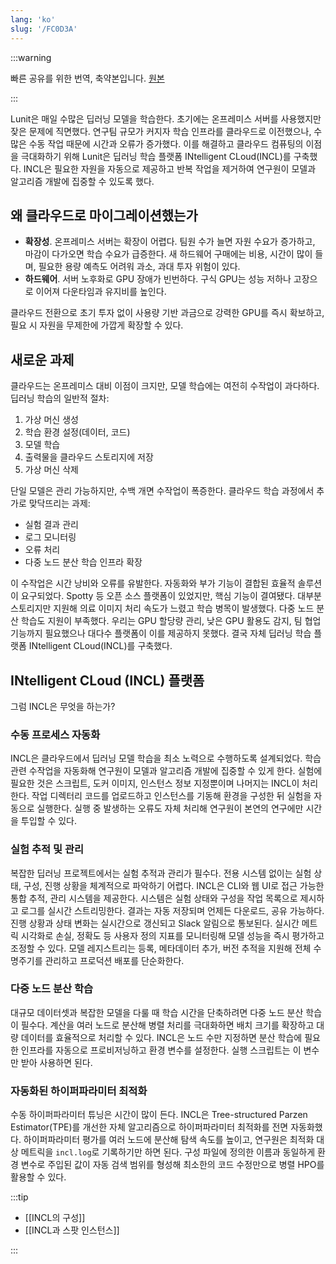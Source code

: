```yaml
---
lang: 'ko'
slug: '/FC0D3A'
---
```


:::warning

빠른 공유를 위한 번역, 축약본입니다. [원본](https://medium.com/lunit/intelligent-cloud-part-1-introduction-to-lunits-cloud-deep-learning-platform-for-efficient-94fd2da2a3f2)

:::

Lunit은 매일 수많은 딥러닝 모델을 학습한다. 초기에는 온프레미스 서버를 사용했지만 잦은 문제에 직면했다. 연구팀 규모가 커지자 학습 인프라를 클라우드로 이전했으나, 수많은 수동 작업 때문에 시간과 오류가 증가했다. 이를 해결하고 클라우드 컴퓨팅의 이점을 극대화하기 위해 Lunit은 딥러닝 학습 플랫폼 INtelligent CLoud(INCL)를 구축했다. INCL은 필요한 자원을 자동으로 제공하고 반복 작업을 제거하여 연구원이 모델과 알고리즘 개발에 집중할 수 있도록 했다.

## 왜 클라우드로 마이그레이션했는가

- **확장성**. 온프레미스 서버는 확장이 어렵다. 팀원 수가 늘면 자원 수요가 증가하고, 마감이 다가오면 학습 수요가 급증한다. 새 하드웨어 구매에는 비용, 시간이 많이 들며, 필요한 용량 예측도 어려워 과소, 과대 투자 위험이 있다.
- **하드웨어**. 서버 노후화로 GPU 장애가 빈번하다. 구식 GPU는 성능 저하나 고장으로 이어져 다운타임과 유지비를 높인다.

클라우드 전환으로 초기 투자 없이 사용량 기반 과금으로 강력한 GPU를 즉시 확보하고, 필요 시 자원을 무제한에 가깝게 확장할 수 있다.

## 새로운 과제

클라우드는 온프레미스 대비 이점이 크지만, 모델 학습에는 여전히 수작업이 과다하다. 딥러닝 학습의 일반적 절차:

1. 가상 머신 생성
2. 학습 환경 설정(데이터, 코드)
3. 모델 학습
4. 출력물을 클라우드 스토리지에 저장
5. 가상 머신 삭제

단일 모델은 관리 가능하지만, 수백 개면 수작업이 폭증한다. 클라우드 학습 과정에서 추가로 맞닥뜨리는 과제:

- 실험 결과 관리
- 로그 모니터링
- 오류 처리
- 다중 노드 분산 학습 인프라 확장

이 수작업은 시간 낭비와 오류를 유발한다. 자동화와 부가 기능이 결합된 효율적 솔루션이 요구되었다. Spotty 등 오픈 소스 플랫폼이 있었지만, 핵심 기능이 결여됐다. 대부분 스토리지만 지원해 의료 이미지 처리 속도가 느렸고 학습 병목이 발생했다. 다중 노드 분산 학습도 지원이 부족했다. 우리는 GPU 할당량 관리, 낮은 GPU 활용도 감지, 팀 협업 기능까지 필요했으나 대다수 플랫폼이 이를 제공하지 못했다. 결국 자체 딥러닝 학습 플랫폼 INtelligent CLoud(INCL)를 구축했다.

## INtelligent CLoud (INCL) 플랫폼

그럼 INCL은 무엇을 하는가?

### 수동 프로세스 자동화

INCL은 클라우드에서 딥러닝 모델 학습을 최소 노력으로 수행하도록 설계되었다. 학습 관련 수작업을 자동화해 연구원이 모델과 알고리즘 개발에 집중할 수 있게 한다. 실험에 필요한 것은 스크립트, 도커 이미지, 인스턴스 정보 지정뿐이며 나머지는 INCL이 처리한다. 작업 디렉터리 코드를 업로드하고 인스턴스를 기동해 환경을 구성한 뒤 실험을 자동으로 실행한다. 실행 중 발생하는 오류도 자체 처리해 연구원이 본연의 연구에만 시간을 투입할 수 있다.

### 실험 추적 및 관리

복잡한 딥러닝 프로젝트에서는 실험 추적과 관리가 필수다. 전용 시스템 없이는 실험 상태, 구성, 진행 상황을 체계적으로 파악하기 어렵다. INCL은 CLI와 웹 UI로 접근 가능한 통합 추적, 관리 시스템을 제공한다. 시스템은 실험 상태와 구성을 작업 목록으로 제시하고 로그를 실시간 스트리밍한다. 결과는 자동 저장되며 언제든 다운로드, 공유 가능하다. 진행 상황과 상태 변화는 실시간으로 갱신되고 Slack 알림으로 통보된다. 실시간 메트릭 시각화로 손실, 정확도 등 사용자 정의 지표를 모니터링해 모델 성능을 즉시 평가하고 조정할 수 있다. 모델 레지스트리는 등록, 메타데이터 추가, 버전 추적을 지원해 전체 수명주기를 관리하고 프로덕션 배포를 단순화한다.

### 다중 노드 분산 학습

대규모 데이터셋과 복잡한 모델을 다룰 때 학습 시간을 단축하려면 다중 노드 분산 학습이 필수다. 계산을 여러 노드로 분산해 병렬 처리를 극대화하면 배치 크기를 확장하고 대량 데이터를 효율적으로 처리할 수 있다. INCL은 노드 수만 지정하면 분산 학습에 필요한 인프라를 자동으로 프로비저닝하고 환경 변수를 설정한다. 실행 스크립트는 이 변수만 받아 사용하면 된다.

### 자동화된 하이퍼파라미터 최적화

수동 하이퍼파라미터 튜닝은 시간이 많이 든다. INCL은 Tree-structured Parzen Estimator(TPE)를 개선한 자체 알고리즘으로 하이퍼파라미터 최적화를 전면 자동화했다. 하이퍼파라미터 평가를 여러 노드에 분산해 탐색 속도를 높이고, 연구원은 최적화 대상 메트릭을 `incl.log`로 기록하기만 하면 된다. 구성 파일에 정의한 이름과 동일하게 환경 변수로 주입된 값이 자동 검색 범위를 형성해 최소한의 코드 수정만으로 병렬 HPO를 활용할 수 있다.

:::tip


- [[INCL의 구성]]
- [[INCL과 스팟 인스턴스]]

:::
